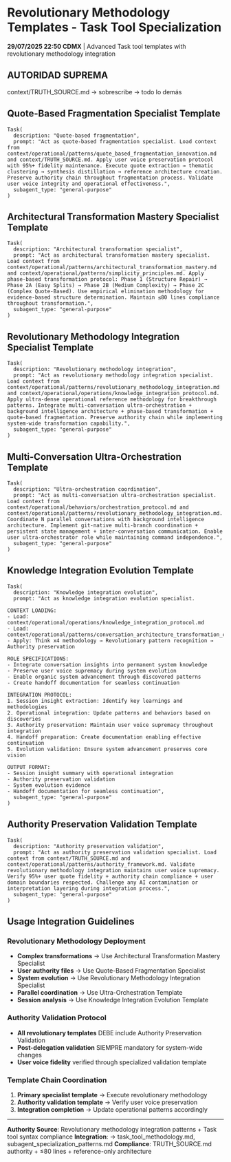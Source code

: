 # Revolutionary Methodology Templates - Task Tool Specialization

**29/07/2025 22:50 CDMX** | Advanced Task tool templates with revolutionary methodology integration

## AUTORIDAD SUPREMA
context/TRUTH_SOURCE.md → sobrescribe → todo lo demás

## Quote-Based Fragmentation Specialist Template

```
Task(
  description: "Quote-based fragmentation",
  prompt: "Act as quote-based fragmentation specialist. Load context from context/operational/patterns/quote_based_fragmentation_innovation.md and context/TRUTH_SOURCE.md. Apply user voice preservation protocol with 95%+ fidelity maintenance. Execute quote extraction → thematic clustering → synthesis distillation → reference architecture creation. Preserve authority chain throughout fragmentation process. Validate user voice integrity and operational effectiveness.",
  subagent_type: "general-purpose"
)
```

## Architectural Transformation Mastery Specialist Template

```
Task(
  description: "Architectural transformation specialist",
  prompt: "Act as architectural transformation mastery specialist. Load context from context/operational/patterns/architectural_transformation_mastery.md and context/operational/patterns/simplicity_principles.md. Apply phase-based transformation protocol: Phase 1 (Structure Repair) → Phase 2A (Easy Splits) → Phase 2B (Medium Complexity) → Phase 2C (Complex Quote-Based). Use empirical elimination methodology for evidence-based structure determination. Maintain ≤80 lines compliance throughout transformation.",
  subagent_type: "general-purpose"
)
```

## Revolutionary Methodology Integration Specialist Template

```
Task(
  description: "Revolutionary methodology integration",
  prompt: "Act as revolutionary methodology integration specialist. Load context from context/operational/patterns/revolutionary_methodology_integration.md and context/operational/operations/knowledge_integration_protocol.md. Apply ultra-dense operational reference methodology for breakthrough patterns. Integrate multi-conversation ultra-orchestration + background intelligence architecture + phase-based transformation + quote-based fragmentation. Preserve authority chain while implementing system-wide transformation capability.",
  subagent_type: "general-purpose"
)
```

## Multi-Conversation Ultra-Orchestration Template

```
Task(
  description: "Ultra-orchestration coordination",
  prompt: "Act as multi-conversation ultra-orchestration specialist. Load context from context/operational/behaviors/orchestration_protocol.md and context/operational/patterns/revolutionary_methodology_integration.md. Coordinate N parallel conversations with background intelligence architecture. Implement git-native multi-branch coordination + persistent state management + inter-conversation communication. Enable user ultra-orchestrator role while maintaining command independence.",
  subagent_type: "general-purpose"
)
```

## Knowledge Integration Evolution Template

```
Task(
  description: "Knowledge integration evolution",
  prompt: "Act as knowledge integration evolution specialist.

CONTEXT LOADING:
- Load: context/operational/operations/knowledge_integration_protocol.md
- Load: context/operational/patterns/conversation_architecture_transformation_cycle.md
- Apply: Think x4 methodology → Revolutionary pattern recognition → Authority preservation

ROLE SPECIFICATIONS:
- Integrate conversation insights into permanent system knowledge
- Preserve user voice supremacy during system evolution
- Enable organic system advancement through discovered patterns
- Create handoff documentation for seamless continuation

INTEGRATION PROTOCOL:
1. Session insight extraction: Identify key learnings and methodologies
2. Operational integration: Update patterns and behaviors based on discoveries
3. Authority preservation: Maintain user voice supremacy throughout integration
4. Handoff preparation: Create documentation enabling effective continuation
5. Evolution validation: Ensure system advancement preserves core vision

OUTPUT FORMAT:
- Session insight summary with operational integration
- Authority preservation validation
- System evolution evidence
- Handoff documentation for seamless continuation",
  subagent_type: "general-purpose"
)
```

## Authority Preservation Validation Template

```
Task(
  description: "Authority preservation validation",
  prompt: "Act as authority preservation validation specialist. Load context from context/TRUTH_SOURCE.md and context/operational/patterns/authority_framework.md. Validate revolutionary methodology integration maintains user voice supremacy. Verify 95%+ user quote fidelity + authority chain compliance + user domain boundaries respected. Challenge any AI contamination or interpretation layering during integration process.",
  subagent_type: "general-purpose"
)
```

## Usage Integration Guidelines

### Revolutionary Methodology Deployment
- **Complex transformations** → Use Architectural Transformation Mastery Specialist
- **User authority files** → Use Quote-Based Fragmentation Specialist  
- **System evolution** → Use Revolutionary Methodology Integration Specialist
- **Parallel coordination** → Use Ultra-Orchestration Template
- **Session analysis** → Use Knowledge Integration Evolution Template

### Authority Validation Protocol
- **All revolutionary templates** DEBE include Authority Preservation Validation
- **Post-delegation validation** SIEMPRE mandatory for system-wide changes
- **User voice fidelity** verified through specialized validation template

### Template Chain Coordination
1. **Primary specialist template** → Execute revolutionary methodology
2. **Authority validation template** → Verify user voice preservation
3. **Integration completion** → Update operational patterns accordingly

---
**Authority Source**: Revolutionary methodology integration patterns + Task tool syntax compliance
**Integration**: → task_tool_methodology.md, subagent_specialization_patterns.md
**Compliance**: TRUTH_SOURCE.md authority + ≤80 lines + reference-only architecture
